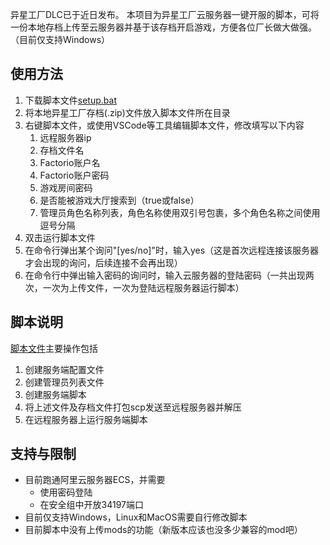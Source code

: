 异星工厂DLC已于近日发布。
本项目为异星工厂云服务器一键开服的脚本，可将一份本地存档上传至云服务器并基于该存档开启游戏，方便各位厂长做大做强。（目前仅支持Windows）

## 使用方法

1. 下载脚本文件[setup.bat](./setup.bat)
2. 将本地异星工厂存档(.zip)文件放入脚本文件所在目录
3. 右键脚本文件，或使用VSCode等工具编辑脚本文件，修改填写以下内容
   1. 远程服务器ip
   2. 存档文件名
   3. Factorio账户名
   4. Factorio账户密码
   5. 游戏房间密码
   6. 是否能被游戏大厅搜索到（true或false）
   7. 管理员角色名称列表，角色名称使用双引号包裹，多个角色名称之间使用逗号分隔
4. 双击运行脚本文件
5. 在命令行弹出某个询问"[yes/no]"时，输入yes（这是首次远程连接该服务器才会出现的询问，后续连接不会再出现）
6. 在命令行中弹出输入密码的询问时，输入云服务器的登陆密码（一共出现两次，一次为上传文件，一次为登陆远程服务器运行脚本）

## 脚本说明
[脚本文件](./setup.bat)主要操作包括
1. 创建服务端配置文件
2. 创建管理员列表文件
3. 创建服务端脚本
4. 将上述文件及存档文件打包scp发送至远程服务器并解压
5. 在远程服务器上运行服务端脚本

## 支持与限制

- 目前跑通阿里云服务器ECS，并需要
  - 使用密码登陆
  - 在安全组中开放34197端口
- 目前仅支持Windows，Linux和MacOS需要自行修改脚本
- 目前脚本中没有上传mods的功能（新版本应该也没多少兼容的mod吧）